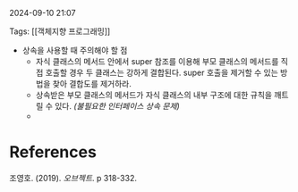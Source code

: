 
2024-09-10 21:07

Tags: [[객체지향 프로그래밍]]

- 상속을 사용할 때 주의해야 할 점
	- 자식 클래스의 메서드 안에서 super 참조를 이용해 부모 클래스의 메서드를 직접 호출할 경우 두 클래스는 강하게 결합된다. super 호출을 제거할 수 있는 방법을 찾아 결합도를 제거하라.
	- 상속받은 부모 클래스의 메서드가 자식 클래스의 내부 구조에 대한 규칙을 깨트릴 수 있다. *(불필요한 인터페이스 상속 문제)*
	- 


# References

조영호. (2019). *오브젝트*. p 318-332.